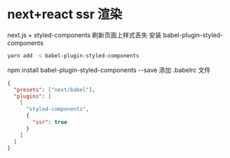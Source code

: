 # next+react ssr 渲染

next.js + styled-components 刷新页面上样式丢失
安装 babel-plugin-styled-components

```Bash
yarn add -s babel-plugin-styled-components
```

npm install babel-plugin-styled-components --save
添加 .babelrc 文件

```json
{
  "presets": ["next/babel"],
  "plugins": [
    [
      "styled-components",
      {
        "ssr": true
      }
    ]
  ]
}
```
